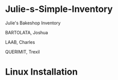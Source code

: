 # Julie-s-Simple-Inventory
Julie's Bakeshop Inventory

BARTOLATA, Joshua

LAAB, Charles

QUERIMIT, Trexil

# Linux Installation


